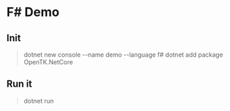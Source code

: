 # F# Demo

## Init

> dotnet new console --name demo --language f#
> dotnet add package OpenTK.NetCore

## Run it

> dotnet run

